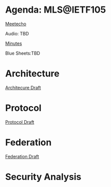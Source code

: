 # Agenda: MLS@IETF105

[Meetecho](https://www.meetecho.com/ietf105/mls/)

Audio: TBD

[Minutes](minutes.md)

Blue Sheets:TBD

# Architecture

[Architecure Draft](https://datatracker.ietf.org/doc/draft-ietf-mls-architecture/)

# Protocol

[Protocol Draft](https://datatracker.ietf.org/doc/draft-ietf-mls-protocol/)

# Federation

[Federation Draft](https://datatracker.ietf.org/doc/draft-omara-mls-federation/)

# Security Analysis
